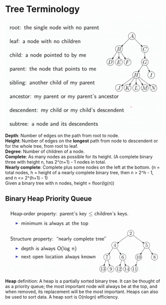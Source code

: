 # Tree Terminology
![Three Terminology](./img/treeterm.png)
__Depth__: Number of edges on the path from root to node. <br>
__Height__: Number of edges on the __longest__ path from node to descendent or for the whole tree, from root to leaf. <br>
__Degree__: Number of children of a node. <br>
__Complete__: As many nodes as possible for its height. (A complete binary three with height n, has 2^(n+1) - 1 nodes in total. <br>
__Nearly complete__: Complete plus some nodes on the left at the bottom.
(n = total nodes, h = height of a nearly complete binary tree, then n > 2^h - 1, and n <= 2^(h+1) - 1)<br>
Given a binary tree with n nodes, height = floor(lg(n))

## Binary Heap Priority Queue
![Binary Heap Priority Queue](./img/bhque.png)
__Heap__ definition: A heap is a partially sorted binary tree. It can be thought of as a priority queue; the most important node will always be at the top, and when removed, its replacement will be the most important. Heaps can also be used to sort data. A heap sort is O(nlogn) efficiency.